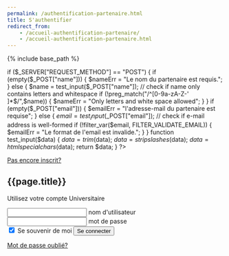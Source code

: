 ```yaml
---
permalink: /authentification-partenaire.html
title: S'authentifier
redirect_from:
    - /accueil-authentification-partenaire/
    - /accueil-authentification-partenaire.html
---
```


{% include base_path %}

<html lang="fr">
<head>
    <meta charset="UTF-8">
    <meta name="viewport" content="width=device-width, initial-scale=1.0">
    <meta http-equiv="X-UA-Compatible" content="ie=edge">
     <link rel="stylesheet" href="./assets/css/login.css" />
    <title>Document</title>

</head>
<body>
  <?php
  // define variables and set to empty values
  $nameErr = $emailErr = "";
  $name = $email = "";

  if ($_SERVER["REQUEST_METHOD"] == "POST") {
    if (empty($_POST["name"])) {
      $nameErr = "Le nom du partenaire est requis.";
    } else {
      $name = test_input($_POST["name"]);
      // check if name only contains letters and whitespace
      if (!preg_match("/^[0-9a-zA-Z-' ]*$/",$name)) {
        $nameErr = "Only letters and white space allowed";
      }
    }
  if (empty($_POST["email"])) {
      $emailErr = "l'adresse-mail du partenaire est requise";
    } else {
      $email = test_input($_POST["email"]);
      // check if e-mail address is well-formed
      if (!filter_var($email, FILTER_VALIDATE_EMAIL)) {
        $emailErr = "Le format de l'email est invalide.";
      }
    }
  function test_input($data) {
    $data = trim($data);
    $data = stripslashes($data);
    $data = htmlspecialchars($data);
    return $data;
  }
  ?>  
  <div class="box">
  <a href="{{base_path}}/accueil-inscription-partenaire.html"><a1> Pas encore inscrit? </a1></a>
                <h2>{{page.title}}</h2>
                <p>Utilisez votre compte Universitaire</p>
                <form>
                  <div class="inputBox">
                    <input type="email" name="email" required onkeyup="this.setAttribute('value', this.value);"  value="">
                    <label>nom d'utilisateur</label>
                  </div>
                  <div class="inputBox">
                        <input type="text" name="text" required onkeyup="this.setAttribute('value', this.value);" value="">
                        <label>mot de passe</label>
                      </div>
                    <input type="checkbox" checked="checked" name="souvenir"> Se souvenir de moi
                  <input type="submit" id="se-connecter" name="se-connecter" value="Se connecter" >
                </form>
                <a href="#"> Mot de passe oublié? </a> 
              </div>  
  </body>
  <script>
    $(function() { $('se-connecter').click(function(){window.location.replace("{{ base_path }}/page-accueil-valide-partenaire.html");});});
  </script>
</html>